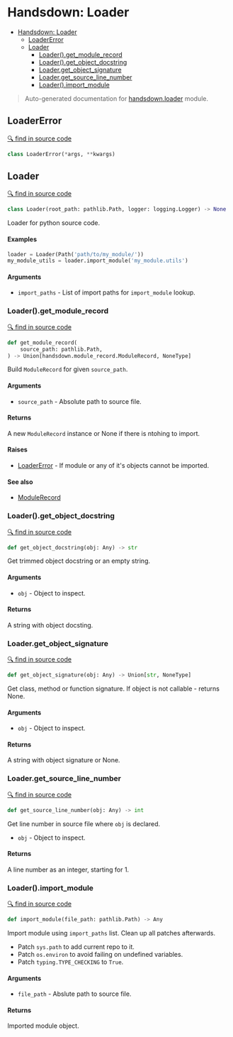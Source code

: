 # Handsdown: Loader

- [Handsdown: Loader](#handsdown-loader)
  - [LoaderError](#loadererror)
  - [Loader](#loader)
    - [Loader().get_module_record](#loaderget_module_record)
    - [Loader().get_object_docstring](#loaderget_object_docstring)
    - [Loader.get_object_signature](#loaderget_object_signature)
    - [Loader.get_source_line_number](#loaderget_source_line_number)
    - [Loader().import_module](#loaderimport_module)

> Auto-generated documentation for [handsdown.loader](../handsdown/loader.py) module.

## LoaderError

[🔍 find in source code](../handsdown/loader.py#L18)

```python
class LoaderError(*args, **kwargs)
```

## Loader

[🔍 find in source code](../handsdown/loader.py#L22)

```python
class Loader(root_path: pathlib.Path, logger: logging.Logger) -> None
```

Loader for python source code.

#### Examples

```python
loader = Loader(Path('path/to/my_module/'))
my_module_utils = loader.import_module('my_module.utils')
```

#### Arguments

- `import_paths` - List of import paths for `import_module` lookup.

### Loader().get_module_record

[🔍 find in source code](../handsdown/loader.py#L66)

```python
def get_module_record(
    source_path: pathlib.Path,
) -> Union[handsdown.module_record.ModuleRecord, NoneType]
```

Build `ModuleRecord` for given `source_path`.

#### Arguments

- `source_path` - Absolute path to source file.

#### Returns

A new `ModuleRecord` instance or None if there is ntohing to import.

#### Raises

- [LoaderError](#loadererror) - If module or any of it's objects cannot be imported.

#### See also

- [ModuleRecord](./handsdown_module_record.md#modulerecord)

### Loader().get_object_docstring

[🔍 find in source code](../handsdown/loader.py#L138)

```python
def get_object_docstring(obj: Any) -> str
```

Get trimmed object docstring or an empty string.

#### Arguments

- `obj` - Object to inspect.

#### Returns

A string with object docsting.

### Loader.get_object_signature

[🔍 find in source code](../handsdown/loader.py#L121)

```python
def get_object_signature(obj: Any) -> Union[str, NoneType]
```

Get class, method or function signature. If object is not callable -
returns None.

#### Arguments

- `obj` - Object to inspect.

#### Returns

A string with object signature or None.

### Loader.get_source_line_number

[🔍 find in source code](../handsdown/loader.py#L311)

```python
def get_source_line_number(obj: Any) -> int
```

Get line number in source file where `obj` is declared.

- `obj` - Object to inspect.

#### Returns

A line number as an integer, starting for 1.

### Loader().import_module

[🔍 find in source code](../handsdown/loader.py#L179)

```python
def import_module(file_path: pathlib.Path) -> Any
```

Import module using `import_paths` list. Clean up all patches afterwards.

- Patch `sys.path` to add current repo to it.
- Patch `os.environ` to avoid failing on undefined variables.
- Patch `typing.TYPE_CHECKING` to `True`.

#### Arguments

- `file_path` - Abslute path to source file.

#### Returns

Imported module object.
